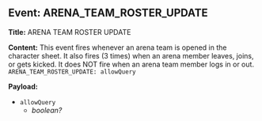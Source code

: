 ## Event: ARENA_TEAM_ROSTER_UPDATE

**Title:** ARENA TEAM ROSTER UPDATE

**Content:**
This event fires whenever an arena team is opened in the character sheet. It also fires (3 times) when an arena member leaves, joins, or gets kicked. It does NOT fire when an arena team member logs in or out.
`ARENA_TEAM_ROSTER_UPDATE: allowQuery`

**Payload:**
- `allowQuery`
  - *boolean?*
